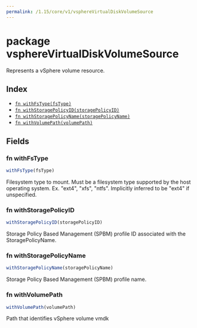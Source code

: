 ```yaml
---
permalink: /1.15/core/v1/vsphereVirtualDiskVolumeSource
---
```


# package vsphereVirtualDiskVolumeSource

Represents a vSphere volume resource.

## Index

* [`fn withFsType(fsType)`](#fn-withfstype)
* [`fn withStoragePolicyID(storagePolicyID)`](#fn-withstoragepolicyid)
* [`fn withStoragePolicyName(storagePolicyName)`](#fn-withstoragepolicyname)
* [`fn withVolumePath(volumePath)`](#fn-withvolumepath)

## Fields

### fn withFsType

```ts
withFsType(fsType)
```

Filesystem type to mount. Must be a filesystem type supported by the host operating system. Ex. "ext4", "xfs", "ntfs". Implicitly inferred to be "ext4" if unspecified.

### fn withStoragePolicyID

```ts
withStoragePolicyID(storagePolicyID)
```

Storage Policy Based Management (SPBM) profile ID associated with the StoragePolicyName.

### fn withStoragePolicyName

```ts
withStoragePolicyName(storagePolicyName)
```

Storage Policy Based Management (SPBM) profile name.

### fn withVolumePath

```ts
withVolumePath(volumePath)
```

Path that identifies vSphere volume vmdk